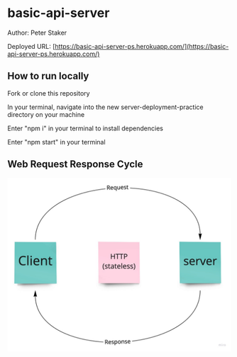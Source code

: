 # basic-api-server

Author: Peter Staker

Deployed URL: [https://basic-api-server-ps.herokuapp.com/](https://basic-api-server-ps.herokuapp.com/)

## How to run locally

Fork or clone this repository

In your terminal, navigate into the new server-deployment-practice directory on your machine

Enter "npm i" in your terminal to install dependencies

Enter "npm start" in your terminal

## Web Request Response Cycle

![WRRC](./assets/WRRC.jpg)